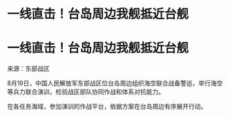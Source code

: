 # 一线直击！台岛周边我舰抵近台舰

# 一线直击！台岛周边我舰抵近台舰

来源：东部战区

8月19日，中国人民解放军东部战区位台岛周边组织海空联合战备警巡，举行海空等兵力联合演训，检验战区部队协同作战和体系对抗能力。

在各任务海域，参加演训的作战平台，依据方案在台岛周边有序展开行动。

